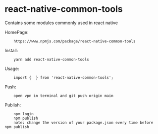 # react-native-common-tools
Contains some modules commonly used in react native

HomePage:

        https://www.npmjs.com/package/react-native-common-tools

Install:

        yarn add react-native-common-tools

Usage:

        import {  } from 'react-native-common-tools';

Push:

        open vpn in terminal and git push origin main

Publish:
    
        npm login
        npm publish
        note: change the version of your package.json every time before npm publish
